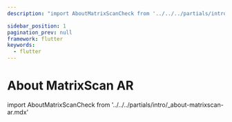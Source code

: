 ```yaml
---
description: "import AboutMatrixScanCheck from '../../../partials/intro/_about-matrixscan-ar.mdx'                                                                                                "

sidebar_position: 1
pagination_prev: null
framework: flutter
keywords:
  - flutter
---
```


# About MatrixScan AR

import AboutMatrixScanCheck from '../../../partials/intro/_about-matrixscan-ar.mdx'

<AboutMatrixScanCheck />
